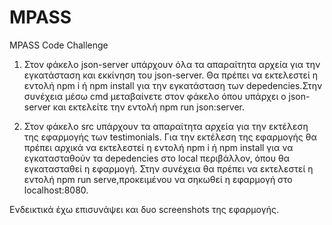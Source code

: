 # MPASS
MPASS Code Challenge

1. Στον φάκελο json-server υπάρχουν όλα τα απαραίτητα αρχεία για την εγκατάσταση και εκκίνηση του json-server. Θα πρέπει να εκτελεστεί η εντολή npm i ή npm install για την εγκατάσταση των depedencies.Στην συνέχεια μέσω cmd μεταβαίνετε στον φάκελο όπου υπάρχει ο json-server και εκτελείτε την εντολή npm run json:server. 

2. Στον φάκελο src υπάρχουν τα απαραίτητα αρχεία για την εκτέλεση της εφαρμογής των testimonials. Για την εκτέλεση της εφαρμογής θα πρέπει αρχικά να εκτελεστεί η εντολή npm i ή npm install για να εγκατασταθούν τα depedencies στο local περιβάλλον, όπου θα εγκατασταθεί η εφαρμογή. Στην συνέχεια θα πρέπει να εκτελεστεί η εντολή npm run serve,προκειμένου να σηκωθεί η εφαρμογή στο localhost:8080.

Ενδεικτικά έχω επισυνάψει και δυο screenshots της εφαρμογής.
